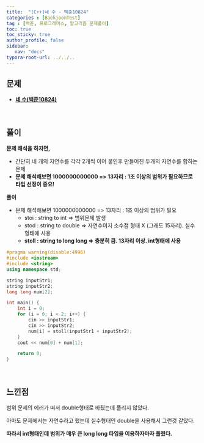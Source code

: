 ```yaml
---
title:  "[C++]네 수 - 백준10824"
categories : [BaekjoonTest]
tag : [백준, 프로그래머스, 알고리즘 문제풀이]
toc: true
toc_sticky: true
author_profile: false
sidebar:
   nav: "docs"
typora-root-url: ../../..
---
```




## 문제

* **[네 수(백준10824)](https://www.acmicpc.net/problem/10824)**

<br>

## 풀이

**문제 해석을 하자면,**

* 간단히 네 개의 자연수를 각각 2개씩 이어 붙인후 만들어진 두개의 자연수를 합하는 문제
* **문제 해석해보면 1000000000000 => 13자리 : 1조 이상의 범위가 필요하므로 타입 선정이 중요!**



**풀이**

* 문제 해석해보면 1000000000000 => 13자리 : 1조 이상의 범위가 필요
  * stoi : string to int => 범위문제 발생
  * stod : string to double => 자연수이지 소수점 형태 X (그래도 15자리). 실수 형태에 사용
  * **stoll : string to long long => 충분히 큼. 13자리 이상. int형태에 사용**





```c++
#pragma warning(disable:4996)
#include <iostream>
#include <string>
using namespace std;

string inputStr1;
string inputStr2;
long long num[2];

int main() {
	int i = 0;
	for (i = 0; i < 2; i++) {
		cin >> inputStr1;
		cin >> inputStr2;
		num[i] = stoll(inputStr1 + inputStr2);
	}
	cout << num[0] + num[1];

	return 0;
}
```

<br>

## 느낀점

범위 문제의 에러가 떠서 double형태로 바꿨는데 풀리지 않았다.

아마도 문제에서는 자연수라고 했는데 실수형태인 double을 사용해서 그런것 같았다.

**따라서 int형태인데 범위가 매우 큰 long long 타입을 이용하자마자 풀렸다.**
